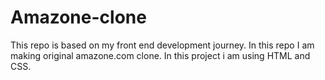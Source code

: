 # Amazone-clone
This repo is based on my front end development journey. In this repo I am making original amazone.com clone. In this project i am using HTML and CSS.
